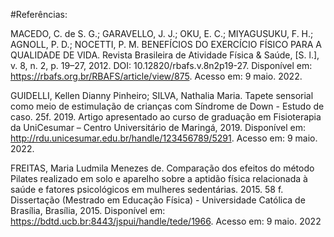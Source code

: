 #Referências:

MACEDO, C. de S. G.; GARAVELLO, J. J.; OKU, E. C.; MIYAGUSUKU, F. H.; AGNOLL, P. D.; NOCETTI, P. M. BENEFÍCIOS DO EXERCÍCIO FÍSICO PARA A QUALIDADE DE VIDA. Revista Brasileira de Atividade Física & Saúde, [S. l.], v. 8, n. 2, p. 19–27, 2012. DOI: 10.12820/rbafs.v.8n2p19-27. Disponível em: https://rbafs.org.br/RBAFS/article/view/875. Acesso em: 9 maio. 2022.

GUIDELLI, Kellen Dianny Pinheiro; SILVA, Nathalia Maria. Tapete sensorial como meio de estimulação de crianças com Síndrome de Down - Estudo de caso. 25f. 2019. Artigo apresentado ao curso de graduação em Fisioterapia da UniCesumar – Centro Universitário de Maringá, 2019. Disponível em: http://rdu.unicesumar.edu.br/handle/123456789/5291. Acesso em: 9 maio. 2022.

FREITAS, Maria Ludmila Menezes de. Comparação dos efeitos do método Pilates realizado em solo e aparelho sobre a aptidão física relacionada à saúde e fatores psicológicos em mulheres sedentárias. 2015. 58 f. Dissertação (Mestrado em Educação Física) - Universidade Católica de Brasília, Brasília, 2015. Disponível em: https://bdtd.ucb.br:8443/jspui/handle/tede/1966. Acesso em: 9 maio. 2022
